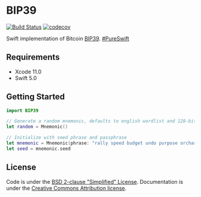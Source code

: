 # BIP39
[![Build Status](https://travis-ci.org/pengpengliu/BIP39.svg)](https://travis-ci.org/pengpengliu/BIP39) [![codecov](https://codecov.io/gh/pengpengliu/BIP39/branch/master/graph/badge.svg)](https://codecov.io/gh/pengpengliu/BIP39)

Swift implementation of Bitcoin [BIP39](https://github.com/bitcoin/bips/blob/master/bip-0039.mediawiki). [#PureSwift](https://twitter.com/hashtag/pureswift)

## Requirements
* Xcode 11.0
* Swift 5.0

## Getting Started

```swift
import BIP39

// Generate a random mnemonic, defaults to english wordlist and 128-bits of entropy
let random = Mnemonic()

// Initialize with seed phrase and passphrase
let mnemonic = Mnemonic(phrase: "rally speed budget undo purpose orchard hero news crunch flush wine finger".components(separatedBy: " "), passphrase: "")
let seed = mnemonic.seed
```

## License
Code is under the [BSD 2-clause "Simplified" License](LICENSE.txt).
Documentation is under the [Creative Commons Attribution license](https://creativecommons.org/licenses/by/4.0/).
